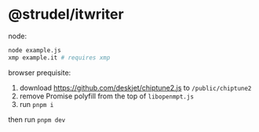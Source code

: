 # @strudel/itwriter

node:

```sh
node example.js
xmp example.it # requires xmp
```

browser prequisite:

1. download <https://github.com/deskjet/chiptune2.js> to `/public/chiptune2`
2. remove Promise polyfill from the top of `libopenmpt.js`
3. run `pnpm i`

then run `pnpm dev`
